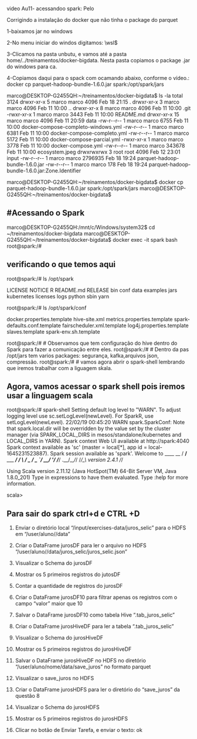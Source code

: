 video Au11- acessandoo spark:
Pelo 
 
Corrigindo a instalação do docker que não tinha o package do parquet

1-baixamos jar no windows 

2-No menu iniciar do windos digitamos:
\\wsl$ 

3-Clicamos na pasta unbutu, e vamos até a pasta home/../treinamentos/docker-bigdata.
Nesta pasta copiamos o package .jar do windows para ca.

4-Copiamos daqui para o spack com ocamando abaixo, conforme o vídeo.:
docker cp parquet-hadoop-bundle-1.6.0.jar spark:/opt/spark/jars     


marco@DESKTOP-G2455QH:~/treinamentos/docker-bigdata$ ls -la
total 3124
drwxr-xr-x  5 marco marco    4096 Feb 18 21:15 .
drwxr-xr-x  3 marco marco    4096 Feb 11 10:00 ..
drwxr-xr-x  8 marco marco    4096 Feb 11 10:00 .git
-rwxr-xr-x  1 marco marco    3443 Feb 11 10:00 README.md
drwxr-xr-x 15 marco marco    4096 Feb 11 20:59 data
-rw-r--r--  1 marco marco    6755 Feb 11 10:00 docker-compose-completo-windows.yml
-rw-r--r--  1 marco marco    6381 Feb 11 10:00 docker-compose-completo.yml
-rw-r--r--  1 marco marco    5172 Feb 11 10:00 docker-compose-parcial.yml
-rwxr-xr-x  1 marco marco    3778 Feb 11 10:00 docker-compose.yml
-rw-r--r--  1 marco marco  343678 Feb 11 10:00 ecosystem.jpeg
drwxrwxrwx  3 root  root     4096 Feb 12 23:01 input
-rw-r--r--  1 marco marco 2796935 Feb 18 19:24 parquet-hadoop-bundle-1.6.0.jar
-rw-r--r--  1 marco marco     178 Feb 18 19:24 parquet-hadoop-bundle-1.6.0.jar:Zone.Identifier

marco@DESKTOP-G2455QH:~/treinamentos/docker-bigdata$ docker cp parquet-hadoop-bundle-1.6.0.jar spark:/opt/spark/jars
marco@DESKTOP-G2455QH:~/treinamentos/docker-bigdata$

## #Acessando o Spark

marco@DESKTOP-G2455QH:/mnt/c/Windows/system32$ cd ~/treinamentos/docker-bigdata
marco@DESKTOP-G2455QH:~/treinamentos/docker-bigdata$ docker exec -it spark bash
root@spark:/#

## verificando o que temos aqui
root@spark:/# ls /opt/spark

LICENSE  NOTICE  R  README.md  RELEASE  bin  conf  data  examples  jars  kubernetes  licenses  logs  python  sbin  yarn

root@spark:/# ls /opt/spark/conf

docker.properties.template  hive-site.xml              metrics.properties.template  spark-defaults.conf.template
fairscheduler.xml.template  log4j.properties.template  slaves.template              spark-env.sh.template

root@spark:/# # Observamos que tem configuração do hive dentro do Spark para fazer a comunicação entre eles.
root@spark:/# # Dentro da pas /opt/jars tem varios packages: segurança, kafka,arquivos json, compressão.
root@spark:/# # vamos agora abrir o spark-shell lembrando que iremos trabalhar com a liguagem skala.

## Agora, vamos acessar o spark shell pois iremos usar a linguagem scala

root@spark:/# spark-shell
Setting default log level to "WARN".
To adjust logging level use sc.setLogLevel(newLevel). For SparkR, use setLogLevel(newLevel).
22/02/19 00:45:20 WARN spark.SparkConf: Note that spark.local.dir will be overridden by the value set by the cluster manager (via SPARK_LOCAL_DIRS in mesos/standalone/kubernetes and LOCAL_DIRS in YARN).
Spark context Web UI available at http://spark:4040
Spark context available as 'sc' (master = local[*], app id = local-1645231523887).
Spark session available as 'spark'.
Welcome to
      ____              __
     / __/__  ___ _____/ /__
    _\ \/ _ \/ _ `/ __/  '_/
   /___/ .__/\_,_/_/ /_/\_\   version 2.4.1
      /_/

Using Scala version 2.11.12 (Java HotSpot(TM) 64-Bit Server VM, Java 1.8.0_201)
Type in expressions to have them evaluated.
Type :help for more information.

scala>

## Para sair do spark ctrl+d e CTRL +D



1. Enviar o diretório local “/input/exercises-data/juros_selic” para o HDFS em “/user/aluno/<nome>/data”

2. Criar o DataFrame jurosDF para ler o arquivo no HDFS “/user/aluno/<nome>/data/juros_selic/juros_selic.json”

3. Visualizar o Schema do jurosDF

4. Mostrar os 5 primeiros registros do jutosDF

5. Contar a quantidade de registros do jurosDF

6. Criar o DataFrame jurosDF10 para filtrar apenas os registros com o campo “valor” maior que 10

7. Salvar o DataFrame jurosDF10  como tabela Hive “<nome>.tab_juros_selic”

8. Criar o DataFrame jurosHiveDF para ler a tabela “<nome>.tab_juros_selic”

9. Visualizar o Schema do jurosHiveDF

10. Mostrar os 5 primeiros registros do jurosHiveDF

11. Salvar o DataFrame jurosHiveDF no HDFS no diretório “/user/aluno/nome/data/save_juros” no formato parquet

12. Visualizar o save_juros no HDFS

13. Criar o DataFrame jurosHDFS para ler o diretório do “save_juros” da questão 8

14. Visualizar o Schema do jurosHDFS

15. Mostrar os 5 primeiros registros do jurosHDFS

16. Clicar no botão de Enviar Tarefa, e enviar o texto: ok


